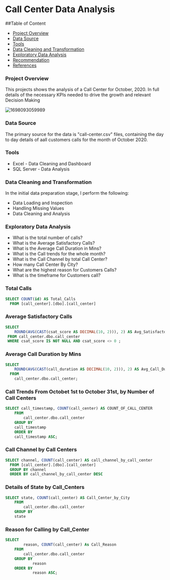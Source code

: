 # Call Center Data Analysis
##Table of Content
- [Project Overview](#project-overview)
- [Data Source](#data-source)
- [Tools](#tools)
- [Data Cleaning and Transformation](#data-cleaning-and-transformation)
- [Exploratory Data Analysis](#exploratory-data-analysis)
- [Recommendation](#recommendation)
- [References](#references)


### Project Overview
This projects shows the analysis of a Call Center for October, 2020. In full details of the necessary KPIs needed to drive 
the growth and relevant Decision Making 

![1698093059989](https://github.com/toyinyayu/Call_Center-Analysis/assets/31111105/0754bdf3-6fa4-44fb-ab47-4c4e07ad6b76)


### Data Source
The primary source for the data is "call-center.csv" files, containing the day to day details of aall customers calls for the month of October 2020.

### Tools
- Excel - Data Cleaning and Dashboard
- SQL Server - Data Analysis

### Data Cleaning and Transformation
In the initial data preparation stage, I perform the following:

- Data Loading and Inspection
- Handling Missing Values
- Data Cleaning and Analysis

### Exploratory Data Analysis

- What is the total number of calls?
- What is the Average Satisfactory Calls?
- What is the Average Call Duration in Mins?
- What is the Call trends for the whole month?
- What is the Call Channel by total Call Center?
- How many Call Center By City?
- What are the highest reason for Customers Calls?
- What is the timeframe for Customers call?

### Total Calls

```SQL
SELECT COUNT(id) AS Total_Calls
  FROM [call_center].[dbo].[call_center]
```

### Average Satisfactory Calls

```SQL
SELECT 
	ROUND(AVG(CAST(csat_score AS DECIMAL(10, 2))), 2) AS Avg_Satisfactory_Call
 FROM call_center.dbo.call_center
 WHERE csat_score IS NOT NULL AND csat_score <> 0 ;

```

### Average Call Duration by Mins

```SQL
SELECT 
	ROUND(AVG(CAST(call_duration AS DECIMAL(10, 2))), 2) AS Avg_Call_Duration_by_Mins
  FROM
	call_center.dbo.call_center;

```

### Call Trends From Octobet 1st to October 31st, by Number of Call Centers

```SQL
SELECT call_timestamp, COUNT(call_center) AS COUNT_OF_CALL_CENTER
	FROM 
		call_center.dbo.call_center
	GROUP BY
	call_timestamp
	ORDER BY
	call_timestamp ASC;
```

### Call Channel by Call Centers

```SQL
SELECT channel, COUNT(call_center) AS call_channel_by_call_center
  FROM [call_center].[dbo].[call_center]
  GROUP BY channel 
  ORDER BY call_channel_by_call_center DESC

```

### Details of State by Call_Centers

```SQL
SELECT state, COUNT(call_center) AS Call_Center_by_City
	FROM
		call_center.dbo.call_center
	GROUP BY 
	state
```

### Reason for Calling by Call_Center

```SQL
SELECT 
		reason, COUNT(call_center) As Call_Reason
	FROM 
		call_center.dbo.call_center
	GROUP BY
			reason
	ORDER BY
			reason ASC;

```
